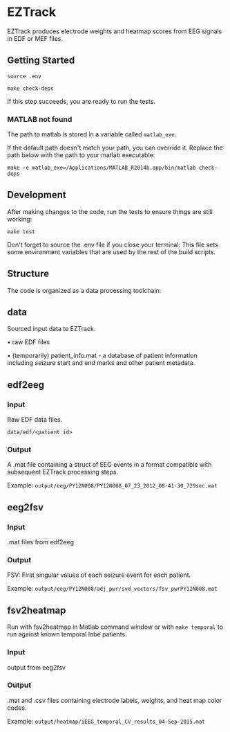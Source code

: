 # EZTrack

EZTrack produces electrode weights and heatmap scores from EEG signals in EDF or MEF files.

## Getting Started

`source .env`

`make check-deps`

If this step succeeds, you are ready to run the tests.

### MATLAB not found

The path to matlab is stored in a variable called `matlab_exe`.

If the default path doesn't match your path, you can override it.
Replace the path below with the path to your matlab executable:

`make -e matlab_exe=/Applications/MATLAB_R2014b.app/bin/matlab check-deps`

## Development

After making changes to the code, run the tests to ensure things are still working:

`make test`

Don't forget to source the .env file if you close your terminal: This file sets
some environment variables that are used by the rest of the build scripts.

## Structure

The code is organized as a data processing toolchain:

## data

Sourced input data to EZTrack.

• raw EDF files

• (temporarily) patient_info.mat - a database of patient information including seizure start and end marks
  and other patient metadata.


## edf2eeg

### Input

Raw EDF data files.

`data/edf/<patient id>`

### Output

A .mat file containing a struct of EEG events in a format compatible with subsequent EZTrack processing steps.

Example: `output/eeg/PY12N008/PY12N008_07_23_2012_08-41-30_729sec.mat`


## eeg2fsv

### Input

.mat files from edf2eeg

### Output

FSV: First singular values of each seizure event for each patient.

Example: `output/eeg/PY12N008/adj_pwr/svd_vectors/fsv_pwrPY12N008.mat`


## fsv2heatmap

Run with fsv2heatmap in Matlab command window or with `make temporal` to run against known
temporal lobe patients.

### Input

output from eeg2fsv

### Output

.mat and .csv files containing electrode labels, weights, and heat map color codes.

Example: `output/heatmap/iEEG_temporal_CV_results_04-Sep-2015.mat`
